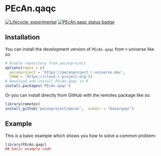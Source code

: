 
# PEcAn.qaqc

<!-- badges: start -->

[![Lifecycle: experimental](https://img.shields.io/badge/lifecycle-experimental-orange.svg)](https://lifecycle.r-lib.org/articles/stages.html#experimental)
[![PEcAn.qaqc status badge](https://pecanproject.r-universe.dev/badges/PEcAn.qaqc)](https://pecanproject.r-universe.dev/PEcAn.qaqc)

<!-- badges: end -->

## Installation

You can install the development version of `PEcAn.qaqc` from r-universe like so:

``` r
# Enable repository from pecanproject
options(repos = c(
  pecanproject = 'https://pecanproject.r-universe.dev',
  CRAN = 'https://cloud.r-project.org'))
# Download and install PEcAn.qaqc in R
install.packages('PEcAn.qaqc')
```

Or you can install directly from GitHub with the remotes package like so:

``` r
library(remotes)
install_github('pecanproject/pecan',  subdir = "base/qaqc")
```

## Example

This is a basic example which shows you how to solve a common problem:

``` r
library(PEcAn.qaqc)
## basic example code
```

